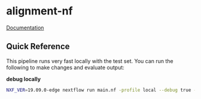 # alignment-nf

[Documentation](http://andersenlab.org/dry-guide/pipeline-alignment/)

## Quick Reference

This pipeline runs very fast locally with the test set. You can run the following to make changes and evaluate output:

__debug locally__

```bash
NXF_VER=19.09.0-edge nextflow run main.nf -profile local --debug true -resume
```